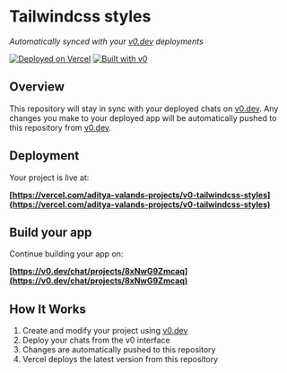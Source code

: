 # Tailwindcss styles

*Automatically synced with your [v0.dev](https://v0.dev) deployments*

[![Deployed on Vercel](https://img.shields.io/badge/Deployed%20on-Vercel-black?style=for-the-badge&logo=vercel)](https://vercel.com/aditya-valands-projects/v0-tailwindcss-styles)
[![Built with v0](https://img.shields.io/badge/Built%20with-v0.dev-black?style=for-the-badge)](https://v0.dev/chat/projects/8xNwG9Zmcaq)

## Overview

This repository will stay in sync with your deployed chats on [v0.dev](https://v0.dev).
Any changes you make to your deployed app will be automatically pushed to this repository from [v0.dev](https://v0.dev).

## Deployment

Your project is live at:

**[https://vercel.com/aditya-valands-projects/v0-tailwindcss-styles](https://vercel.com/aditya-valands-projects/v0-tailwindcss-styles)**

## Build your app

Continue building your app on:

**[https://v0.dev/chat/projects/8xNwG9Zmcaq](https://v0.dev/chat/projects/8xNwG9Zmcaq)**

## How It Works

1. Create and modify your project using [v0.dev](https://v0.dev)
2. Deploy your chats from the v0 interface
3. Changes are automatically pushed to this repository
4. Vercel deploys the latest version from this repository